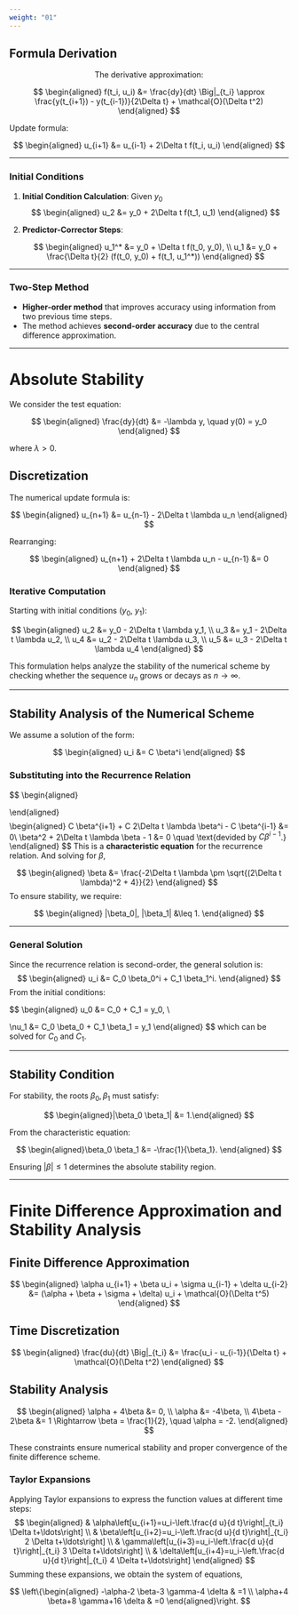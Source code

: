 ```yaml
---
weight: "01"
---
```


## Formula Derivation

<center>The derivative approximation:</center>

$$
\begin{aligned}
f(t_i, u_i) &= \frac{dy}{dt} \Big|_{t_i} \approx \frac{y(t_{i+1}) - y(t_{i-1})}{2\Delta t} + \mathcal{O}(\Delta t^2)
\end{aligned}
$$

Update formula:

$$
\begin{aligned}
u_{i+1} &= u_{i-1} + 2\Delta t f(t_i, u_i)
\end{aligned}
$$

---

### Initial Conditions

1. **Initial Condition Calculation**:
Given $y_0$
   $$
   \begin{aligned}
   u_2 &= y_0 + 2\Delta t f(t_1, u_1)
   \end{aligned}
   $$

2. **Predictor-Corrector Steps**:

   $$
   \begin{aligned}
   u_1^* &= y_0 + \Delta t f(t_0, y_0), \\
   u_1 &= y_0 + \frac{\Delta t}{2} (f(t_0, y_0) + f(t_1, u_1^*))
   \end{aligned}
   $$

---
### Two-Step Method

- **Higher-order method** that improves accuracy using information from two previous time steps.
- The method achieves **second-order accuracy** due to the central difference approximation.
---
# Absolute Stability

We consider the test equation:

$$
\begin{aligned}
\frac{dy}{dt} &= -\lambda y, \quad y(0) = y_0
\end{aligned}
$$

where $\lambda > 0$.

## Discretization

The numerical update formula is:

$$
\begin{aligned}
u_{n+1} &= u_{n-1} - 2\Delta t \lambda u_n
\end{aligned}
$$

Rearranging:

$$
\begin{aligned}
u_{n+1} + 2\Delta t \lambda u_n - u_{n-1} &= 0
\end{aligned}
$$

### Iterative Computation

Starting with initial conditions \($y_0$, $y_1$\):

$$
\begin{aligned}
   u_2 &= y_0 - 2\Delta t \lambda y_1, \\
   u_3 &= y_1 - 2\Delta t \lambda u_2, \\
   u_4 &= u_2 - 2\Delta t \lambda u_3, \\
   u_5 &= u_3 - 2\Delta t \lambda u_4
\end{aligned}
$$

This formulation helps analyze the stability of the numerical scheme by checking whether the sequence $u_n$ grows or decays as $n \to \infty$.

---
## Stability Analysis of the Numerical Scheme

We assume a solution of the form:

$$
\begin{aligned}
u_i &= C \beta^i
\end{aligned}
$$

### Substituting into the Recurrence Relation
$$
\begin{aligned}

\end{aligned}
$$
$$
\begin{aligned}
C \beta^{i+1} + C 2\Delta t \lambda \beta^i - C \beta^{i-1} &= 0\\
\beta^2 + 2\Delta t \lambda \beta - 1 &= 0 \quad \text{devided by $C \beta^{i-1}$.}
\end{aligned}
$$
This is a **characteristic equation** for the recurrence relation. And solving for $\beta$,

$$
\begin{aligned}
\beta &= \frac{-2\Delta t \lambda \pm \sqrt{(2\Delta t \lambda)^2 + 4}}{2}
\end{aligned}
$$
To ensure stability, we require:

$$
\begin{aligned}
|\beta_0|, |\beta_1| &\leq 1.
\end{aligned}
$$

---
### General Solution
Since the recurrence relation is second-order, the general solution is:
$$
\begin{aligned}
u_i &= C_0 \beta_0^i + C_1 \beta_1^i.
\end{aligned}
$$
From the initial conditions:

$$
\begin{aligned}
u_0 &= C_0 + C_1 = y_0, \\




   \nu_1 &= C_0 \beta_0 + C_1 \beta_1 = y_1
\end{aligned}
$$
which can be solved for $C_0$ and $C_1$.

---

## Stability Condition

For stability, the roots $\beta_0, \beta_1$ must satisfy:

$$
\begin{aligned}|\beta_0 \beta_1| &= 1.\end{aligned}
$$

From the characteristic equation:

$$
\begin{aligned}\beta_0 \beta_1 &= -\frac{1}{\beta_1}.
\end{aligned}
$$

Ensuring $|\beta| \leq 1$ determines the absolute stability region.

---
# Finite Difference Approximation and Stability Analysis

## Finite Difference Approximation

$$
\begin{aligned}
\alpha u_{i+1} + \beta u_i + \sigma u_{i-1} + \delta u_{i-2} &= (\alpha + \beta + \sigma + \delta) u_i + \mathcal{O}(\Delta t^5)
\end{aligned}
$$

## Time Discretization

$$
\begin{aligned}
\frac{du}{dt} \Big|_{t_i} &= \frac{u_i - u_{i-1}}{\Delta t} + \mathcal{O}(\Delta t^2)
\end{aligned}
$$

## Stability Analysis

$$
\begin{aligned}
\alpha + 4\beta &= 0, \\
\alpha &= -4\beta, \\
4\beta - 2\beta &= 1 \Rightarrow \beta = \frac{1}{2}, \quad \alpha = -2.
\end{aligned}
$$

These constraints ensure numerical stability and proper convergence of the finite difference scheme.
### Taylor Expansions
Applying Taylor expansions to express the function values at different time steps:
$$
\begin{aligned}
& \alpha\left[u_{i+1}=u_i-\left.\frac{d u}{d t}\right|_{t_i} \Delta t+\ldots\right] \\
& \beta\left[u_{i+2}=u_i-\left.\frac{d u}{d t}\right|_{t_i} 2 \Delta t+\ldots\right] \\
& \gamma\left[u_{i+3}=u_i-\left.\frac{d u}{d t}\right|_{t_i} 3 \Delta t+\ldots\right] \\
& \delta\left[u_{i+4}=u_i-\left.\frac{d u}{d t}\right|_{t_i} 4 \Delta t+\ldots\right]
\end{aligned}
$$
Summing these expansions, we obtain the system of equations,

$$
\left\{\begin{aligned}
-\alpha-2 \beta-3 \gamma-4 \delta & =1 \\
\alpha+4 \beta+8 \gamma+16 \delta & =0
\end{aligned}\right.
$$
